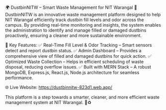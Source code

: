 🌍 DustbinNITW – Smart Waste Management for NIT Warangal 🚮
DustbinNITW is an innovative waste management platform designed to help NIT Warangal efficiently track dustbin fill levels and odor across the campus. By providing real-time monitoring and insights, the system enables the administration to identify and manage filled or damaged dustbins proactively, ensuring a cleaner and more sustainable environment.

🔹 Key Features:
✅ Real-Time Fill Level & Odor Tracking – Smart sensors detect and report dustbin status.
✅ Admin Dashboard – Provides a comprehensive view of filled and damaged dustbins for quick action.
✅ Optimized Waste Collection – Helps in efficient scheduling of waste disposal, reducing overflow issues.
✅ Built with MERN Stack – A robust MongoDB, Express.js, React.js, Node.js architecture for seamless performance.

🌐 Live Website: https://dustbinnitw-823d1.web.app/

This platform is a step towards a smarter, cleaner, and more efficient waste management system at NIT Warangal. 🌱♻️
